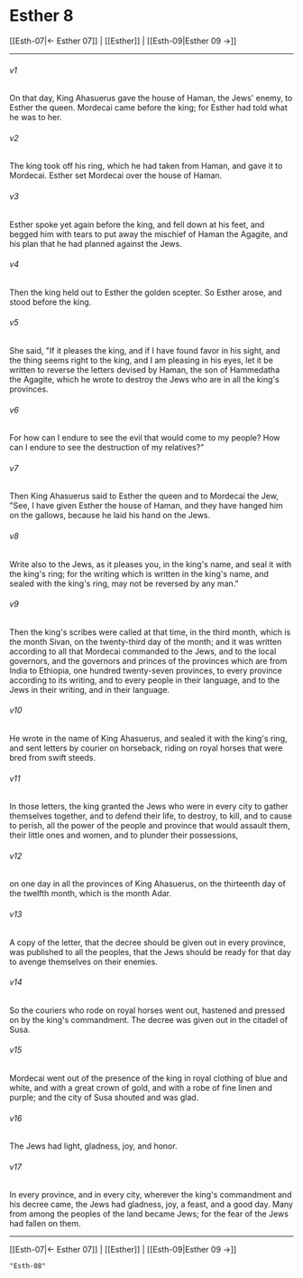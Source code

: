 # Esther 8

[[Esth-07|← Esther 07]] | [[Esther]] | [[Esth-09|Esther 09 →]]
***



###### v1 
On that day, King Ahasuerus gave the house of Haman, the Jews' enemy, to Esther the queen. Mordecai came before the king; for Esther had told what he was to her. 

###### v2 
The king took off his ring, which he had taken from Haman, and gave it to Mordecai. Esther set Mordecai over the house of Haman. 

###### v3 
Esther spoke yet again before the king, and fell down at his feet, and begged him with tears to put away the mischief of Haman the Agagite, and his plan that he had planned against the Jews. 

###### v4 
Then the king held out to Esther the golden scepter. So Esther arose, and stood before the king. 

###### v5 
She said, "If it pleases the king, and if I have found favor in his sight, and the thing seems right to the king, and I am pleasing in his eyes, let it be written to reverse the letters devised by Haman, the son of Hammedatha the Agagite, which he wrote to destroy the Jews who are in all the king's provinces. 

###### v6 
For how can I endure to see the evil that would come to my people? How can I endure to see the destruction of my relatives?" 

###### v7 
Then King Ahasuerus said to Esther the queen and to Mordecai the Jew, "See, I have given Esther the house of Haman, and they have hanged him on the gallows, because he laid his hand on the Jews. 

###### v8 
Write also to the Jews, as it pleases you, in the king's name, and seal it with the king's ring; for the writing which is written in the king's name, and sealed with the king's ring, may not be reversed by any man." 

###### v9 
Then the king's scribes were called at that time, in the third month, which is the month Sivan, on the twenty-third day of the month; and it was written according to all that Mordecai commanded to the Jews, and to the local governors, and the governors and princes of the provinces which are from India to Ethiopia, one hundred twenty-seven provinces, to every province according to its writing, and to every people in their language, and to the Jews in their writing, and in their language. 

###### v10 
He wrote in the name of King Ahasuerus, and sealed it with the king's ring, and sent letters by courier on horseback, riding on royal horses that were bred from swift steeds. 

###### v11 
In those letters, the king granted the Jews who were in every city to gather themselves together, and to defend their life, to destroy, to kill, and to cause to perish, all the power of the people and province that would assault them, their little ones and women, and to plunder their possessions, 

###### v12 
on one day in all the provinces of King Ahasuerus, on the thirteenth day of the twelfth month, which is the month Adar. 

###### v13 
A copy of the letter, that the decree should be given out in every province, was published to all the peoples, that the Jews should be ready for that day to avenge themselves on their enemies. 

###### v14 
So the couriers who rode on royal horses went out, hastened and pressed on by the king's commandment. The decree was given out in the citadel of Susa. 

###### v15 
Mordecai went out of the presence of the king in royal clothing of blue and white, and with a great crown of gold, and with a robe of fine linen and purple; and the city of Susa shouted and was glad. 

###### v16 
The Jews had light, gladness, joy, and honor. 

###### v17 
In every province, and in every city, wherever the king's commandment and his decree came, the Jews had gladness, joy, a feast, and a good day. Many from among the peoples of the land became Jews; for the fear of the Jews had fallen on them.

***
[[Esth-07|← Esther 07]] | [[Esther]] | [[Esth-09|Esther 09 →]]

```query 2021-09-27 15:54
"Esth-08"
```